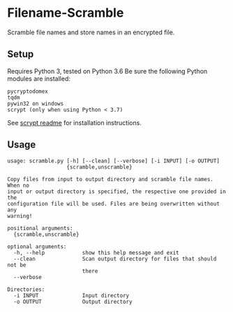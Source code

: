 # Filename-Scramble
Scramble file names and store names in an encrypted file.

## Setup
Requires Python 3, tested on Python 3.6
Be sure the following Python modules are installed:
```
pycryptodomex
tqdm
pywin32 on windows
scrypt (only when using Python < 3.7)
```
See [scrypt readme](https://bitbucket.org/mhallin/py-scrypt/src/default/README.rst) for installation instructions.

## Usage
```
usage: scramble.py [-h] [--clean] [--verbose] [-i INPUT] [-o OUTPUT]
                   {scramble,unscramble}

Copy files from input to output directory and scramble file names. When no
input or output directory is specified, the respective one provided in the
configuration file will be used. Files are being overwritten without any
warning!

positional arguments:
  {scramble,unscramble}

optional arguments:
  -h, --help            show this help message and exit
  --clean               Scan output directory for files that should not be
                        there
  --verbose

Directories:
  -i INPUT              Input directory
  -o OUTPUT             Output directory
  ```
